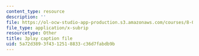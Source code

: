 ```yaml
---
content_type: resource
description: ''
file: https://ol-ocw-studio-app-production.s3.amazonaws.com/courses/8-06-quantum-physics-iii-spring-2018/5a72d3893f4312518833c36d7fabdb9b_VaBMK5JSz2I.srt
file_type: application/x-subrip
resourcetype: Other
title: 3play caption file
uid: 5a72d389-3f43-1251-8833-c36d7fabdb9b
---
```

